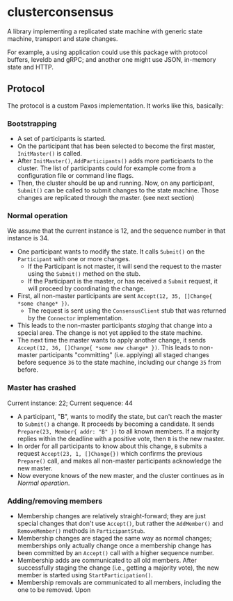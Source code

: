 # clusterconsensus

A library implementing a replicated state machine with generic state machine, transport and state changes.

For example, a using application could use this package with protocol buffers, leveldb and gRPC; and another
one might use JSON, in-memory state and HTTP.

## Protocol

The protocol is a custom Paxos implementation. It works like this, basically:

### Bootstrapping

* A set of participants is started. 
* On the participant that has been selected to become the first master, `InitMaster()` is called.
* After `InitMaster()`, `AddParticipants()` adds more participants to the cluster. The list of participants
  could for example come from a configuration file or command line flags.
* Then, the cluster should be up and running. Now, on any participant, `Submit()` can be called to submit
  changes to the state machine. Those changes are replicated through the master. (see next section)

### Normal operation

We assume that the current instance is 12, and the sequence number in that instance is 34.

* One participant wants to modify the state. It calls `Submit()` on the `Participant` with one or more changes.
    * If the Participant is not master, it will send the request to the master using the `Submit()` method on the stub.
    * If the Participant is the master, or has received a `Submit` request, it will proceed by coordinating the change.
* First, all non-master participants are sent `Accept(12, 35, []Change{ *some change* })`.
    * The request is sent using the `ConsensusClient` stub that was returned by the `Connector` implementation.
* This leads to the non-master participants *staging* that change into a special area. The change is not yet applied to the state machine.
* The next time the master wants to apply another change, it sends `Accept(12, 36, []Change{ *some new change* })`. This leads
  to non-master participants "committing" (i.e. applying) all staged changes before sequence `36` to the state machine, including
  our change `35` from before.

### Master has crashed

Current instance: 22; Current sequence: 44

* A participant, "B", wants to modify the state, but can't reach the master to `Submit()` a change. It proceeds by
  becoming a candidate. It sends `Prepare(23, Member{ addr: "B" })` to all known members. If a majority replies within
  the deadline with a positive vote, then `B` is the new master.
* In order for all participants to know about this change, `B` submits a request `Accept(23, 1, []Change{})` which confirms
  the previous `Prepare()` call, and makes all non-master participants acknowledge the new master.
* Now everyone knows of the new master, and the cluster continues as in *Normal operation*.

### Adding/removing members

* Membership changes are relatively straight-forward; they are just special changes that don't use `Accept()`, but rather
  the `AddMember()` and `RemoveMember()` methods in `ParticipantStub`.
* Membership changes are staged the same way as normal changes; memberships only actually change once a membership change
  has been committed by an `Accept()` call with a higher sequence number.
* Membership adds are communicated to all old members. After successfully staging the change (i.e., getting a majority vote),
  the new member is started using `StartParticipation()`.
* Membership removals are communicated to all members, including the one to be removed. Upon 
